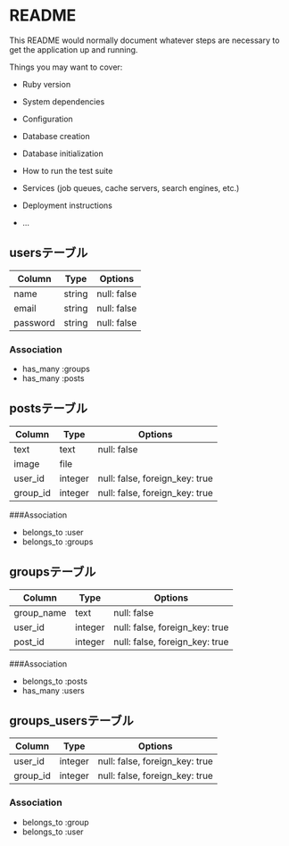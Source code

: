 # README

This README would normally document whatever steps are necessary to get the
application up and running.

Things you may want to cover:

* Ruby version

* System dependencies

* Configuration

* Database creation

* Database initialization

* How to run the test suite

* Services (job queues, cache servers, search engines, etc.)

* Deployment instructions

* ...
## usersテーブル
|Column|Type|Options|
|------|----|-------|
|name|string|null: false|
|email|string|null: false|
|password|string|null: false|

### Association
- has_many :groups
- has_many :posts

## postsテーブル
|Column|Type|Options|
|------|----|-------|
|text|text|null: false|
|image|file||
|user_id|integer|null: false, foreign_key: true|
|group_id|integer|null: false, foreign_key: true|

###Association
- belongs_to :user
- belongs_to :groups

## groupsテーブル
|Column|Type|Options|
|------|----|-------|
|group_name|text|null: false|
|user_id|integer|null: false, foreign_key: true|
|post_id|integer|null: false, foreign_key: true|

###Association
- belongs_to :posts
- has_many :users

## groups_usersテーブル
|Column|Type|Options|
|------|----|-------|
|user_id|integer|null: false, foreign_key: true|
|group_id|integer|null: false, foreign_key: true|

### Association
- belongs_to :group
- belongs_to :user